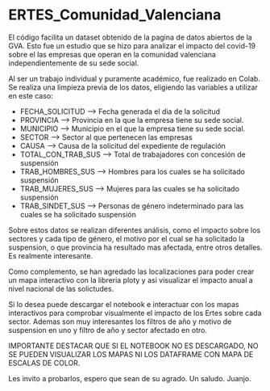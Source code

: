 # ERTES_Comunidad_Valenciana

El código facilita un dataset obtenido de la pagina de datos abiertos de la GVA.
Esto fue un estudio que se hizo para analizar el impacto del covid-19 sobre el las empresas que operan
en la comunidad valenciana independientemente de su sede social.

Al ser un trabajo individual y puramente académico, fue realizado en Colab.
Se realiza una limpieza previa de los datos, eligiendo las variables a utilizar en este caso:

- FECHA_SOLICITUD --> Fecha generada el dia de la solicitud
- PROVINCIA --> Provincia en la que la empresa tiene su sede social.
- MUNICIPIO --> Municipio en el que la empresa tiene su sede social.
- SECTOR --> Sector al que pertenecen las empresas
- CAUSA --> Causa de la solicitud del expediente de regulación
- TOTAL_CON_TRAB_SUS --> Total de trabajadores con concesión de suspensión
- TRAB_HOMBRES_SUS --> Hombres para los cuales se ha solicitado suspensión
- TRAB_MUJERES_SUS --> Mujeres para las cuales se ha solicitado suspensión
- TRAB_SINDET_SUS --> Personas de género indeterminado para las cuales se ha solicitado suspensión

Sobre estos datos se realizan diferentes análisis, como el impacto sobre los sectores y cada tipo de género, el motivo por el 
cual se ha solicitado la suspension, o que provincia ha resultado mas afectada, entre otros detalles.
Es realmente interesante.

Como complemento, se han agredado las localizaciones para poder crear un mapa interactivo con la libreria ploty 
y asi visualizar el impacto anual a nivel nacional de las solictudes.

Si lo desea puede descargar el notebook e interactuar con los mapas interactivos para comprobar visualmente
el impacto de los Ertes sobre cada sector. 
Ademas son muy interesantes los filtros de año y motivo de suspension en uno 
y filtro de año y sector afectado en otro.

IMPORTANTE DESTACAR QUE SI EL NOTEBOOK NO ES DESCARGADO, NO SE PUEDEN VISUALIZAR LOS MAPAS
NI LOS DATAFRAME CON MAPA DE ESCALAS DE COLOR.

Les invito a probarlos, espero que sean de su agrado.
Un saludo.
Juanjo.
